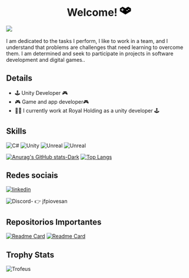 <h1  align="center"> Welcome! <img src='https://github.com/jfpiovesa/jfpiovesa/blob/main/Imagens/gaming.svg' color ='#FF4F8B' height= '30'> </h1>

<p align= "leftUp"> <img src= 'https://avatars.githubusercontent.com/u/78732629?s=400&u=609b1444d364f8ba260399ed7781b44bbdaff0c6&v=4' height='200'> </p>

<p align= "left"> I am dedicated to the tasks I perform, I like to work in a team, and I understand that problems are challenges that need learning to overcome them. I am determined and seek to participate in projects in software development and digital games..</p>


## Details
* 🕹️ Unity Developer 🎮
* 🎮 Game and app developer🎮
* 🧑‍💼 I currently work at Royal Holding as a unity developer 🕹️


## Skills 

![C#](https://img.shields.io/badge/C%23-239120?style=for-the-badge&logo=c-sharp&logoColor=white)
![Unity](https://img.shields.io/badge/Unity-100000?style=for-the-badge&logo=unity&logoColor=white)
![Unreal](https://img.shields.io/badge/-Unreal%20Engine-313131?style=for-the-badge&logo=unreal-engine&logoColor=white)
![Unreal](https://img.shields.io/badge/Trello-0052CC?style=for-the-badge&logo=trello&logoColor=white)

[![Anurag's GitHub stats-Dark](https://github-readme-stats.vercel.app/api?username=jfpiovesa&show=reviews&show_icons=true&theme=tokyonight)](https://github.com/anuraghazra/github-readme-stats)
[![Top Langs](https://github-readme-stats.vercel.app/api/top-langs/?username=jfpiovesa&layout=compact&theme=tokyonight)](https://github.com/anuraghazra/github-readme-stats)



## Redes sociais

[<img src = 'https://cdn.jsdelivr.net/gh/devicons/devicon/icons/linkedin/linkedin-original.svg' alt='linkedin' height='30' >](https://www.linkedin.com/in/jose-fernando-piovesan-798571113/)

![Discord-](https://img.shields.io/badge/Discord-5865F2?style=for-the-badge&logo=discord&logoColor=white) 👉 jfpiovesan 


## Repositorios  Importantes


[![Readme Card](https://github-readme-stats.vercel.app/api/pin/?username=jfpiovesa&repo=Tell.me&theme=tokyonight)](https://github.com/jfpiovesa/Tell.me)
[![Readme Card](https://github-readme-stats.vercel.app/api/pin/?username=jfpiovesa&repo=Battle-of-minds&theme=tokyonight)](https://github.com/jfpiovesa/Battle-of-minds)


## Trophy Stats
![Trofeus](https://github-profile-trophy.vercel.app/?username=jfpiovesa&theme=tokyonight)

